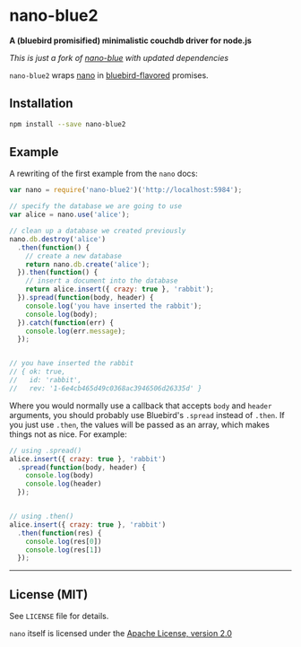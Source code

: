 # nano-blue2
**A (bluebird promisified) minimalistic couchdb driver for node.js**

*This is just a fork of [nano-blue](https://github.com/bdchauvette/nano-blue) with updated dependencies*

`nano-blue2` wraps [nano][] in [bluebird-flavored][] promises.

[nano]: http://github.com/dscape/nano
[bluebird-flavored]: http://github.com/petkaantonov/bluebird

## Installation
```sh
npm install --save nano-blue2
```

## Example
A rewriting of the first example from the `nano` docs:

```javascript
var nano = require('nano-blue2')('http://localhost:5984');

// specify the database we are going to use
var alice = nano.use('alice');

// clean up a database we created previously
nano.db.destroy('alice')
  .then(function() {
    // create a new database
    return nano.db.create('alice');
  }).then(function() {
    // insert a document into the database
    return alice.insert({ crazy: true }, 'rabbit');
  }).spread(function(body, header) {
    console.log('you have inserted the rabbit');
    console.log(body);
  }).catch(function(err) {
    console.log(err.message);
  });


// you have inserted the rabbit
// { ok: true,
//   id: 'rabbit',
//   rev: '1-6e4cb465d49c0368ac3946506d26335d' }
```

Where you would normally use a callback that accepts `body` and `header`
arguments, you should probably use Bluebird's `.spread` instead of `.then`.  If
you just use `.then`, the values will be passed as an array, which makes things
not as nice. For example:

```javascript
// using .spread()
alice.insert({ crazy: true }, 'rabbit')
  .spread(function(body, header) {
    console.log(body)
    console.log(header)
  });


// using .then()
alice.insert({ crazy: true }, 'rabbit')
  .then(function(res) {
    console.log(res[0])
    console.log(res[1])
  });
```

---

## License (MIT)

See `LICENSE` file for details.

`nano` itself is licensed under the [Apache License, version 2.0]

[Apache License, version 2.0]: http://www.apache.org/licenses/LICENSE-2.0.html

